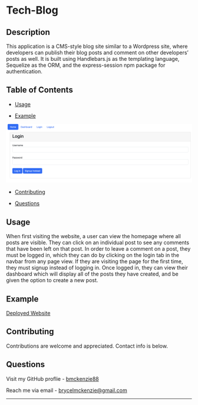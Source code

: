 
# Tech-Blog


## Description

This application is a CMS-style blog site similar to a Wordpress site, where developers can publish their blog posts and comment on other developers’ posts as well. It is built using Handlebars.js as the templating language, Sequelize as the ORM, and the express-session npm package for authentication.

## Table of Contents

- [Usage](#usage)

- [Example](#example)

![Screenshot showing the application login page](./assets/Screenshot%202022-12-06%20at%203.57.49%20PM.png)

- [Contributing](#contributing)

- [Questions](#questions)



## Usage

When first visiting the website, a user can view the homepage where all posts are visible. They can click on an individual post to see any comments that have been left on that post. In order to leave a comment on a post, they must be logged in, which they can do by clicking on the login tab in the navbar from any page view. If they are visiting the page for the first time, they must signup instead of logging in. Once logged in, they can view their dashboard which will display all of the posts they have created, and be given the option to create a new post.


## Example

[Deployed Website](https://salty-earth-92336.herokuapp.com/)


## Contributing

Contributions are welcome and appreciated. Contact info is below.


## Questions

Visit my GitHub proflie - [bmckenzie88](https://github.com/bmckenzie88)


Reach me via email - [brycelmckenzie@gmail.com](mailto:brycelmckenzie@gmail.com)


---
